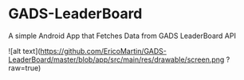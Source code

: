 # GADS-LeaderBoard
A simple Android App that Fetches Data from GADS LeaderBoard API

![alt text](https://github.com/EricoMartin/GADS-LeaderBoard/master/blob/app/src/main/res/drawable/screen.png
?raw=true)
